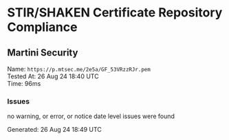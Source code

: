 # STIR/SHAKEN Certificate Repository Compliance

## Martini Security

Name: `https://p.mtsec.me/2e5a/GF_53VRzzRJr.pem`\
Tested At: 26 Aug 24 18:40 UTC\
Time: 96ms

### Issues

no warning, or error, or notice date level issues were found

Generated: 26 Aug 24 18:49 UTC